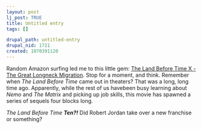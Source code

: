 ```yaml
--- 
layout: post
lj_post: TRUE
title: Untitled entry
tags: []

drupal_path: untitled-entry
drupal_nid: 1721
created: 1070391120
---
```

Random Amazon surfing led me to this little gem: <a href="http://www.amazon.com/exec/obidos/tg/detail/-/B0000AOX0N/002-3825322-1486418?v=glance&s=dvd" target="_blank">The Land Before Time X - The Great Longneck Migration</a>. Stop for a moment, and think. Remember when <i>The Land Before Time</i> came out in theaters? That was a long, long time ago. Apparently, while the rest of us havebeen busy learning about <i>Nemo</i> and <i>The Matrix</i> and picking up job skills, this movie has spawned a series of sequels four blocks long.

<i>The Land Before Time <b>Ten?!</b></i> Did Robert Jordan take over a new franchise or something?
